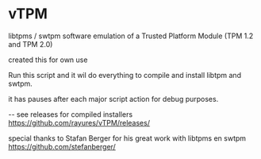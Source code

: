 # vTPM
libtpms / swtpm software emulation of a Trusted Platform Module (TPM 1.2 and TPM 2.0) 


created this for own use

Run this script and it wil do everything to compile and install libtpm and swtpm. 

it has pauses after each major script action for debug purposes.

--
see releases for compiled installers
https://github.com/rayures/vTPM/releases/


special thanks to Stafan Berger for his great work with libtpms en swtpm
https://github.com/stefanberger/
